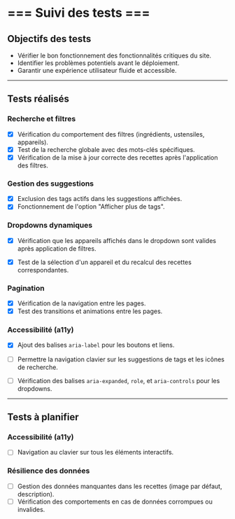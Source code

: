 # === Suivi des tests ===

## Objectifs des tests
 - Vérifier le bon fonctionnement des fonctionnalités critiques du site.
 - Identifier les problèmes potentiels avant le déploiement.
 - Garantir une expérience utilisateur fluide et accessible.

---

## Tests réalisés

### Recherche et filtres
- [x] Vérification du comportement des filtres (ingrédients, ustensiles, appareils).
- [x] Test de la recherche globale avec des mots-clés spécifiques.
- [x] Vérification de la mise à jour correcte des recettes après l'application des filtres.

### Gestion des suggestions
- [x] Exclusion des tags actifs dans les suggestions affichées.
- [x] Fonctionnement de l'option "Afficher plus de tags".

### Dropdowns dynamiques
- [x] Vérification que les appareils affichés dans le dropdown sont valides après application de filtres.
- [x] Test de la sélection d'un appareil et du recalcul des recettes correspondantes.


### Pagination
- [x] Vérification de la navigation entre les pages.
- [x] Test des transitions et animations entre les pages.

### Accessibilité (a11y)
- [x] Ajout des balises `aria-label` pour les boutons et liens.
- [ ] Permettre la navigation clavier sur les suggestions de tags et les icônes de recherche.
- [ ] Vérification des balises `aria-expanded`, `role`, et `aria-controls` pour les dropdowns.


---

## Tests à planifier

### Accessibilité (a11y)
- [ ] Navigation au clavier sur tous les éléments interactifs.

### Résilience des données
- [ ] Gestion des données manquantes dans les recettes (image par défaut, description).
- [ ] Vérification des comportements en cas de données corrompues ou invalides.
